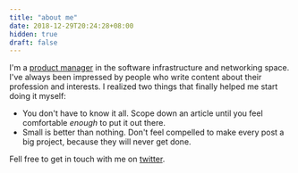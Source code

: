 ```yaml
---
title: "about me"
date: 2018-12-29T20:24:28+08:00
hidden: true
draft: false
---
```


I'm a [product manager](https://www.linkedin.com/in/markac/) in the software infrastructure and networking space. I've always been impressed by people who write content about their profession and interests. I realized two things that finally helped me start doing it myself:

- You don't have to know it all. Scope down an article until you feel comfortable _enough_ to put it out there. 
- Small is better than nothing. Don't feel compelled to make every post a big project, because they will never get done.

Fell free to get in touch with me on [twitter](https://twitter.com/churchofmark). 


